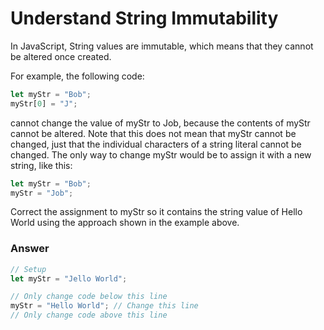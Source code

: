 # Understand String Immutability
In JavaScript, String values are immutable, which means that they cannot be altered once created.

For example, the following code:

```js
let myStr = "Bob";
myStr[0] = "J";
```

cannot change the value of myStr to Job, because the contents of myStr cannot be altered. Note that this does not mean that myStr cannot be changed, just that the individual characters of a string literal cannot be changed. The only way to change myStr would be to assign it with a new string, like this:

```js
let myStr = "Bob";
myStr = "Job";
```

Correct the assignment to myStr so it contains the string value of Hello World using the approach shown in the example above.

### Answer

```js
// Setup
let myStr = "Jello World";

// Only change code below this line
myStr = "Hello World"; // Change this line
// Only change code above this line
```
